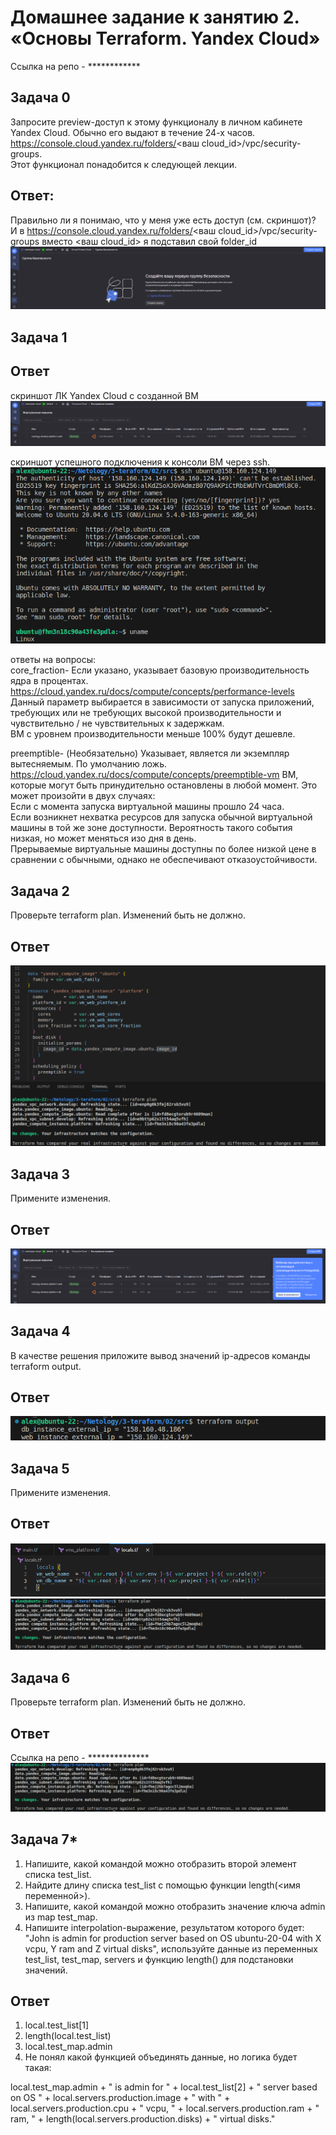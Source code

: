 # Домашнее задание к занятию 2.  «Основы Terraform. Yandex Cloud»
  
Ссылка на репо - ************

## Задача 0
Запросите preview-доступ к этому функционалу в личном кабинете Yandex Cloud. Обычно его выдают в течение 24-х часов. https://console.cloud.yandex.ru/folders/<ваш cloud_id>/vpc/security-groups.  
Этот функционал понадобится к следующей лекции.  

## Ответ:
Правильно ли я понимаю, что у меня уже есть доступ (см. скриншот)?  
И в  https://console.cloud.yandex.ru/folders/<ваш cloud_id>/vpc/security-groups вместо <ваш cloud_id> я подставил свой folder_id  
![ScreenShot](https://github.com/estomper/devops-netology/blob/main/03-ter-homeworks/02/img/img_0.png)  

## Задача 1
## Ответ
скриншот ЛК Yandex Cloud с созданной ВМ  
![ScreenShot](https://github.com/estomper/devops-netology/blob/main/03-ter-homeworks/02/img/img_1.png)  
  
скриншот успешного подключения к консоли ВМ через ssh.  
![ScreenShot](https://github.com/estomper/devops-netology/blob/main/03-ter-homeworks/02/img/img_2.png)  
  
ответы на вопросы:  
core_fraction- Если указано, указывает базовую производительность ядра в процентах. https://cloud.yandex.ru/docs/compute/concepts/performance-levels  
Данный параметр выбирается в зависимости от запуска приложений, требующих или не требующих высокой производительности и чувствительно / не чувствительных к задержкам.  
ВМ с уровнем производительности меньше 100% будут дешевле.  
  
preemptible- (Необязательно) Указывает, является ли экземпляр вытесняемым. По умолчанию ложь. https://cloud.yandex.ru/docs/compute/concepts/preemptible-vm 
ВМ, которые могут быть принудительно остановлены в любой момент. Это может произойти в двух случаях:  
Если с момента запуска виртуальной машины прошло 24 часа.  
Если возникнет нехватка ресурсов для запуска обычной виртуальной машины в той же зоне доступности. Вероятность такого события низкая, но может меняться изо дня в день.  
Прерываемые виртуальные машины доступны по более низкой цене в сравнении с обычными, однако не обеспечивают отказоустойчивости.  


## Задача 2
Проверьте terraform plan. Изменений быть не должно.  
## Ответ
![ScreenShot](https://github.com/estomper/devops-netology/blob/main/03-ter-homeworks/02/img/img_3.png)  

## Задача 3
Примените изменения.  
## Ответ
![ScreenShot](https://github.com/estomper/devops-netology/blob/main/03-ter-homeworks/02/img/img_4.png)  

## Задача 4
В качестве решения приложите вывод значений ip-адресов команды terraform output.  
## Ответ
![ScreenShot](https://github.com/estomper/devops-netology/blob/main/03-ter-homeworks/02/img/img_5.png)  

## Задача 5
Примените изменения.
## Ответ
![ScreenShot](https://github.com/estomper/devops-netology/blob/main/03-ter-homeworks/02/img/img_6.png)  
![ScreenShot](https://github.com/estomper/devops-netology/blob/main/03-ter-homeworks/02/img/img_7.png)  

## Задача 6
Проверьте terraform plan. Изменений быть не должно.
## Ответ
Ссылка на репо - **************
![ScreenShot](https://github.com/estomper/devops-netology/blob/main/03-ter-homeworks/02/img/img_8.png)  


## Задача 7*
1. Напишите, какой командой можно отобразить второй элемент списка test_list.  
2. Найдите длину списка test_list с помощью функции length(<имя переменной>).  
3. Напишите, какой командой можно отобразить значение ключа admin из map test_map.  
4. Напишите interpolation-выражение, результатом которого будет: "John is admin for production server based on OS ubuntu-20-04 with X vcpu, Y ram and Z virtual disks", используйте данные из переменных test_list, test_map, servers и функцию length() для подстановки значений.  

## Ответ
1. local.test_list[1]  
2. length(local.test_list)  
3. local.test_map.admin  
4. Не понял какой функцией объединять данные, но логика будет такая:  
    
local.test_map.admin + " is admin for " + local.test_list[2] + " server based on OS " + local.servers.production.image + " with " + local.servers.production.cpu + " vcpu, " + local.servers.production.ram + " ram, " + length(local.servers.production.disks) + " virtual disks."